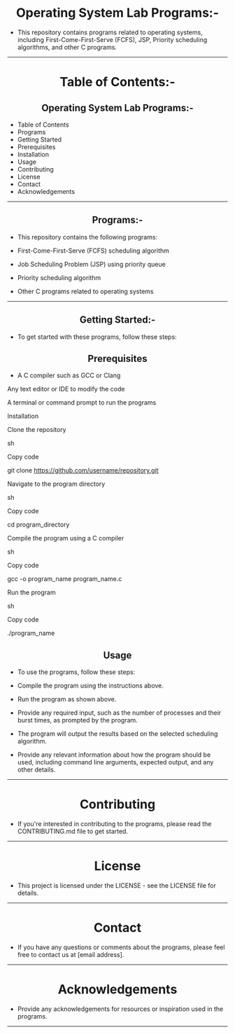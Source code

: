 <h1 align="center">Operating System Lab Programs:-</h1>

- This repository contains programs related to operating systems, including First-Come-First-Serve (FCFS), JSP, Priority scheduling algorithms, and other C programs.
<hr>
<h1 align="center">Table of Contents:-</h1>

<h2 align="center">Operating System Lab Programs:-</h2>

- Table of Contents
- Programs
- Getting Started
- Prerequisites
- Installation
- Usage
- Contributing
- License
- Contact
- Acknowledgements
<hr>
<h2 align="center">Programs:-</h2>

- This repository contains the following programs:

- First-Come-First-Serve (FCFS) scheduling algorithm

- Job Scheduling Problem (JSP) using priority queue

- Priority scheduling algorithm

- Other C programs related to operating systems
<hr>
<h2 align="center">Getting Started:-</h2>

- To get started with these programs, follow these steps:

<h2 align="center">Prerequisites</h2>

- A C compiler such as GCC or Clang

Any text editor or IDE to modify the code

A terminal or command prompt to run the programs

Installation

Clone the repository

sh

Copy code

git clone https://github.com/username/repository.git

Navigate to the program directory

sh

Copy code

cd program_directory

Compile the program using a C compiler

sh

Copy code

gcc -o program_name program_name.c

Run the program

sh

Copy code

./program_name

<h2 align="center">Usage</h2>

- To use the programs, follow these steps:

- Compile the program using the instructions above.

- Run the program as shown above.

- Provide any required input, such as the number of processes and their burst times, as prompted by the program.

- The program will output the results based on the selected scheduling algorithm.

- Provide any relevant information about how the program should be used, including command line arguments, expected output, and any other details.
<hr>
<h1 align="center">Contributing</h1>

- If you're interested in contributing to the programs, please read the CONTRIBUTING.md file to get started.
<hr>
<h1 align="center">License</h1>

- This project is licensed under the LICENSE - see the LICENSE file for details.
<hr>
<h1 align="center">Contact</h1>

- If you have any questions or comments about the programs, please feel free to contact us at [email address].
<hr>
<h1 align="center">Acknowledgements</h1>

- Provide any acknowledgements for resources or inspiration used in the programs.
<hr>
